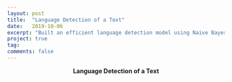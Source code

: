 ```yaml
---
layout: post
title:  "Language Detection of a Text"
date:   2019-10-06
excerpt: "Built an efficient language detection model using Naive Bayes and relative rank order comparison, resulting in predicting English and French with 99% accuracy."
project: true
tag:
comments: false
---
```



    
<center><b>Language Detection of a Text</b></center>
